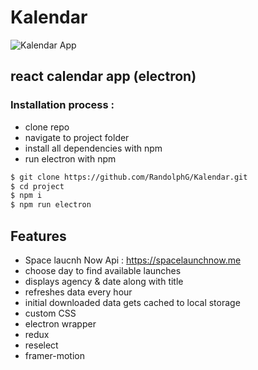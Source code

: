 # Kalendar 


![Kalendar App](https://github.com/RandolphG/Kalendar/blob/master/public/_calendar06.gif?raw=true)


## react calendar app (electron)

### Installation process :

- clone repo
- navigate to project folder
- install all dependencies with npm
- run electron with npm 


```bash
$ git clone https://github.com/RandolphG/Kalendar.git
$ cd project
$ npm i
$ npm run electron 
```
## Features
- Space laucnh Now Api : https://spacelaunchnow.me 
- choose day to find available launches 
- displays agency & date along with title 
- refreshes data every hour
- initial downloaded data gets cached to local storage
- custom CSS
- electron wrapper
- redux
- reselect
- framer-motion
